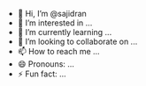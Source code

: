 - 👋 Hi, I’m @sajidran
- 👀 I’m interested in ...
- 🌱 I’m currently learning ...
- 💞️ I’m looking to collaborate on ...
- 📫 How to reach me ...
- 😄 Pronouns: ...
- ⚡ Fun fact: ...

<!---
sajidran/sajidran is a ✨ special ✨ repository because its `README.md` (this file) appears on your GitHub profile.
You can click the Preview link to take a look at your changes.
--->
